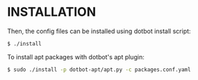 INSTALLATION
============

Then, the config files can be installed using dotbot install script:
```bash
$ ./install
```

To install apt packages with dotbot's apt plugin:
```bash
$ sudo ./install -p dotbot-apt/apt.py -c packages.conf.yaml
```
